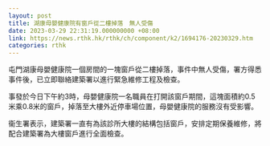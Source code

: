 ```yaml
---
layout: post
title: 湖康母嬰健康院有窗戶從二樓掉落　無人受傷
date: 2023-03-29 22:31:19.000000000 +08:00
link: https://news.rthk.hk/rthk/ch/component/k2/1694176-20230329.htm
categories: rthk
---
```


屯門湖康母嬰健康院一個房間的一塊窗戶從二樓掉落，事件中無人受傷，署方得悉事件後，已立即聯絡建築署以進行緊急維修工程及檢查。

事發於今日下午約3時，母嬰健康院一名職員在打開該窗戶期間，這塊面積約0.5米乘0.8米的窗戶，掉落至大樓外近停車場位置，母嬰健康院的服務沒有受影響。

衞生署表示，建築署一直有為該診所大樓的結構包括窗戶，安排定期保養維修，將配合建築署為大樓窗戶進行全面檢查。
